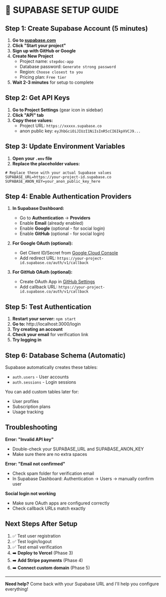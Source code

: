 # 🔧 SUPABASE SETUP GUIDE

## Step 1: Create Supabase Account (5 minutes)

1. **Go to [supabase.com](https://supabase.com)**
2. **Click "Start your project"**
3. **Sign up with GitHub or Google**
4. **Create New Project**
   - Project name: `stepdoc-app`
   - Database password: `Generate strong password`
   - Region: `Choose closest to you`
   - Pricing plan: `Free tier`
5. **Wait 2-3 minutes** for setup to complete

## Step 2: Get API Keys

1. **Go to Project Settings** (gear icon in sidebar)
2. **Click "API" tab**
3. **Copy these values:**
   - Project URL: `https://xxxxx.supabase.co`
   - anon public key: `eyJhbGciOiJIUzI1NiIsInR5cCI6IkpXVCJ9...`

## Step 3: Update Environment Variables

1. **Open your `.env` file**
2. **Replace the placeholder values:**

```env
# Replace these with your actual Supabase values
SUPABASE_URL=https://your-project-id.supabase.co
SUPABASE_ANON_KEY=your_anon_public_key_here
```

## Step 4: Enable Authentication Providers

1. **In Supabase Dashboard:**
   - Go to **Authentication** → **Providers**
   - Enable **Email** (already enabled)
   - Enable **Google** (optional - for social login)
   - Enable **GitHub** (optional - for social login)

2. **For Google OAuth (optional):**
   - Get Client ID/Secret from [Google Cloud Console](https://console.cloud.google.com)
   - Add redirect URL: `https://your-project-id.supabase.co/auth/v1/callback`

3. **For GitHub OAuth (optional):**
   - Create OAuth App in [GitHub Settings](https://github.com/settings/developers)
   - Add callback URL: `https://your-project-id.supabase.co/auth/v1/callback`

## Step 5: Test Authentication

1. **Restart your server:** `npm start`
2. **Go to:** http://localhost:3000/login
3. **Try creating an account**
4. **Check your email** for verification link
5. **Try logging in**

## Step 6: Database Schema (Automatic)

Supabase automatically creates these tables:
- `auth.users` - User accounts
- `auth.sessions` - Login sessions

You can add custom tables later for:
- User profiles
- Subscription plans
- Usage tracking

## Troubleshooting

**Error: "Invalid API key"**
- Double-check your SUPABASE_URL and SUPABASE_ANON_KEY
- Make sure there are no extra spaces

**Error: "Email not confirmed"**
- Check spam folder for verification email
- In Supabase Dashboard: Authentication → Users → manually confirm user

**Social login not working**
- Make sure OAuth apps are configured correctly
- Check callback URLs match exactly

## Next Steps After Setup

1. ✅ Test user registration
2. ✅ Test login/logout
3. ✅ Test email verification
4. ➡️ **Deploy to Vercel** (Phase 3)
5. ➡️ **Add Stripe payments** (Phase 4)
6. ➡️ **Connect custom domain** (Phase 5)

---

**Need help?** Come back with your Supabase URL and I'll help you configure everything!
